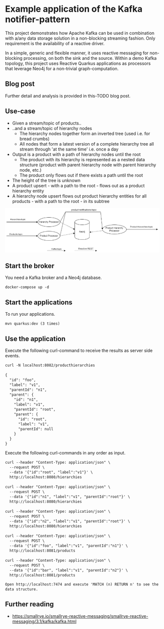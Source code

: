 # Example application of the Kafka notifier-pattern

This project demonstrates how Apache Kafka can be used in combination with a/any data storage solution in a non-blocking streaming fashion.
Only requirement is the availability of a reactive driver.

In a simple, generic and flexible manner, it uses reactive messaging for non-blocking processing, on both the sink and the source.
Within a demo Kafka topology, this project uses Reactive Quarkus applications as processors that leverage Neo4j for a non-trivial graph-computation.

## Blog post

Further detail and analysis is provided in this-TODO blog post.

## Use-case

- Given a stream/topic of products..
- ..and a stream/topic of hierarchy nodes
    - The hierarchy nodes together form an inverted tree (used i.e. for bread crumbs) 
    - All nodes that form a latest version of a complete hierarchy tree all stream through 'at the same time' i.e. once a day
- Output is a product with a path of hierarchy nodes until the root
    - The product with its hierarchy is represented as a nested data structure (product with parent hierarchy node with parent hierarchy node, etc.)
    - The product only flows out if there exists a path until the root 
- The height of the tree is unknown
- A product upsert - with a path to the root - flows out as a product hierarchy entity
- A hierarchy node upsert flows out product hierarchy entities for all products - with a path to the root - in its subtree 


![Flow diagram](pictures/flow-diagram.png)

## Start the broker

You need a Kafka broker and a Neo4j database.

```
docker-compose up -d
```

## Start the applications

To run your applications.

```
mvn quarkus:dev (3 times)
```

## Use the application

Execute the following curl-command to receive the results as server side events.

```
curl -N localhost:8082/producthierarchies

{
  "id": "foo",
  "label": "v1",
  "parentId": "n1",
  "parent": {
    "id": "n1",
    "label": "v1",
    "parentId": "root",
    "parent": {
      "id": "root",
      "label": "v1",
      "parentId": null
    }
  }
}

```

Execute the following curl-commands in any order as input.

```
curl --header "Content-Type: application/json" \
  --request POST \
  --data '{"id":"root", "label":"v1"}' \
  http://localhost:8080/hierarchies

curl --header "Content-Type: application/json" \
  --request POST \
  --data '{"id":"n1", "label":"v1", "parentId":"root"}' \
  http://localhost:8080/hierarchies

curl --header "Content-Type: application/json" \
  --request POST \
  --data '{"id":"n2", "label":"v1", "parentId":"root"}' \
  http://localhost:8080/hierarchies

curl --header "Content-Type: application/json" \
  --request POST \
  --data '{"id":"foo", "label":"v1", "parentId":"n1"}' \
  http://localhost:8081/products

curl --header "Content-Type: application/json" \
  --request POST \
  --data '{"id":"bar", "label":"v1", "parentId":"n2"}' \
  http://localhost:8081/products
```

```
Open http://localhost:7474 and execute 'MATCH (n) RETURN n' to see the data structure.
```

## Further reading

- https://smallrye.io/smallrye-reactive-messaging/smallrye-reactive-messaging/3.1/kafka/kafka.html
